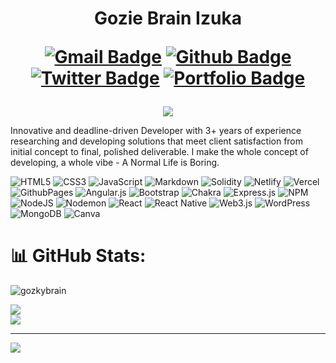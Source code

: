 <h1 align="center"> Gozie Brain Izuka
    
[![Gmail Badge](https://img.shields.io/badge/-gozkybrain@gmail.com-c14438?style=flat&logo=Gmail&logoColor=white&link=mailto:gozkybrain@gmail.com)](mailto:gozkybrain@gmail.com) 
[![Github Badge](https://img.shields.io/badge/-gozkybrain-grey?style=flat&logo=github&logoColor=white&link=https://github.com/gozkybrain/)](https://www.github.com/gozkybrain/about-me) 
[![Twitter Badge](https://img.shields.io/badge/-gozkybrain4u-00acee?style=flat&logo=twitter&logoColor=white&link=https://twitter.com/gozkybrain4u/)](https://www.twitter.com/gozkybrain4u/) 
[![Portfolio Badge](https://img.shields.io/badge/portfolio-web-blue?style=flat&link=https://github.com/Gozkybrain/about-me/)](https://github.com/Gozkybrain/about-me/) 

</h1>

<p align="center">
    <img src="https://github-profile-summary-cards.vercel.app/api/cards/profile-details?username=gozkybrain&theme=github"
        </p>

<p align='left'>Innovative and deadline-driven Developer with 3+ years of experience researching and developing solutions that meet client satisfaction from initial concept to final, polished deliverable. I make the whole concept of developing, a whole vibe - A Normal Life is Boring.</p>

![HTML5](https://img.shields.io/badge/html5-%23E34F26.svg?style=for-the-badge&logo=html5&logoColor=white) 
![CSS3](https://img.shields.io/badge/css3-%231572B6.svg?style=for-the-badge&logo=css3&logoColor=white) 
![JavaScript](https://img.shields.io/badge/javascript-%23323330.svg?style=for-the-badge&logo=javascript&logoColor=%23F7DF1E) 
![Markdown](https://img.shields.io/badge/markdown-%23000000.svg?style=for-the-badge&logo=markdown&logoColor=white) 
![Solidity](https://img.shields.io/badge/Solidity-%23363636.svg?style=for-the-badge&logo=solidity&logoColor=white) 
![Netlify](https://img.shields.io/badge/netlify-%23000000.svg?style=for-the-badge&logo=netlify&logoColor=#00C7B7) 
![Vercel](https://img.shields.io/badge/vercel-%23000000.svg?style=for-the-badge&logo=vercel&logoColor=white) 
![GithubPages](https://img.shields.io/badge/github%20pages-121013?style=for-the-badge&logo=github&logoColor=white) 
![Angular.js](https://img.shields.io/badge/angular.js-%23E23237.svg?style=for-the-badge&logo=angularjs&logoColor=white) 
![Bootstrap](https://img.shields.io/badge/bootstrap-%238511FA.svg?style=for-the-badge&logo=bootstrap&logoColor=white) 
![Chakra](https://img.shields.io/badge/chakra-%234ED1C5.svg?style=for-the-badge&logo=chakraui&logoColor=white) 
![Express.js](https://img.shields.io/badge/express.js-%23404d59.svg?style=for-the-badge&logo=express&logoColor=%2361DAFB) 
![NPM](https://img.shields.io/badge/NPM-%23CB3837.svg?style=for-the-badge&logo=npm&logoColor=white) 
![NodeJS](https://img.shields.io/badge/node.js-6DA55F?style=for-the-badge&logo=node.js&logoColor=white) 
![Nodemon](https://img.shields.io/badge/NODEMON-%23323330.svg?style=for-the-badge&logo=nodemon&logoColor=%BBDEAD) 
![React](https://img.shields.io/badge/react-%2320232a.svg?style=for-the-badge&logo=react&logoColor=%2361DAFB) 
![React Native](https://img.shields.io/badge/react_native-%2320232a.svg?style=for-the-badge&logo=react&logoColor=%2361DAFB) 
![Web3.js](https://img.shields.io/badge/web3.js-F16822?style=for-the-badge&logo=web3.js&logoColor=white) 
![WordPress](https://img.shields.io/badge/WordPress-%23117AC9.svg?style=for-the-badge&logo=WordPress&logoColor=white) 
![MongoDB](https://img.shields.io/badge/MongoDB-%234ea94b.svg?style=for-the-badge&logo=mongodb&logoColor=white) 
![Canva](https://img.shields.io/badge/Canva-%2300C4CC.svg?style=for-the-badge&logo=Canva&logoColor=white)


# 📊 GitHub Stats:
<p align=left> <img src="https://komarev.com/ghpvc/?username=gozkybrain" alt="gozkybrain" /> </p>

![](https://github-readme-stats.vercel.app/api?username=gozkybrain&theme=default&hide_border=false&include_all_commits=false&count_private=false)<br/>
![](https://github-readme-streak-stats.herokuapp.com/?user=gozkybrain&theme=default&hide_border=false)<br/>


---
[![](https://visitcount.itsvg.in/api?id=gozkybrain&icon=0&color=0)](https://visitcount.itsvg.in)

<!-- Proudly created with GPRM ( https://gprm.itsvg.in ) -->
